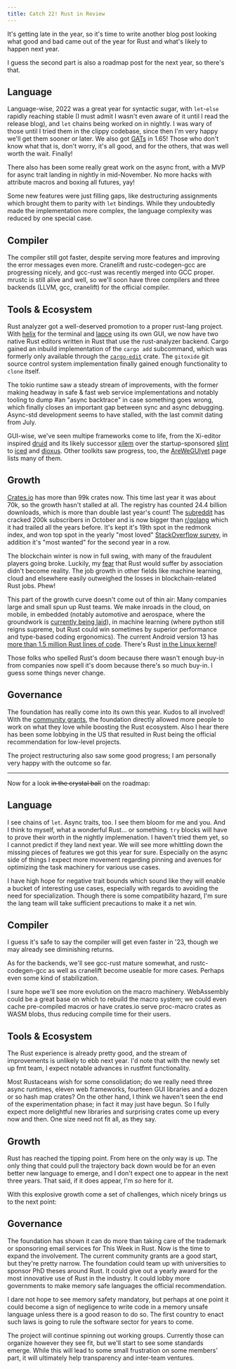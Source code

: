 ```yaml
---
title: Catch 22! Rust in Review
---
```


It's getting late in the year, so it's time to write another blog post looking
what good and bad came out of the year for Rust and what's likely to happen
next year.

I guess the second part is also a roadmap post for the next year, so there's
that.

## Language

Language-wise, 2022 was a great year for syntactic sugar, with `let`-`else`
rapidly reaching stable (I must admit I wasn't even aware of it until I read
the release blog), and `let` chains being worked on in nightly. I was wary of
those until I tried them in the clippy codebase, since then I'm very happy
we'll get them sooner or later. We also got 
[GATs](https://blog.rust-lang.org/2022/10/28/gats-stabilization.html) in 1.65!
Those who don't know what that is, don't worry, it's all good, and for the
others, that was well worth the wait. Finally!

There also has been some really great work on the async front, with a MVP for
async trait landing in nightly in mid-November. No more hacks with attribute
macros and boxing all futures, yay!

Some new features were just filling gaps, like destructuring assignments
which brought them to parity with `let` bindings. While they undoubtedly made
the implementation more complex, the language complexity was reduced by one
special case.

## Compiler

The compiler still got faster, despite serving more features and improving the
error messages even more. Cranelift and rustc-codegen-gcc are progressing
nicely, and gcc-rust was recently merged into GCC proper. mrustc is still
alive and well, so we'll soon have three compilers and three backends (LLVM,
gcc, cranelift) for the official compiler.

## Tools & Ecosystem

Rust analyzer got a well-deserved promotion to a proper rust-lang project.
With [helix](https://helix-editor.com/) for the terminal and
[lapce](https://lapce.dev/) using its own GUI, we now have two native Rust
editors written in Rust that use the rust-analyzer backend. Cargo gained an
inbuild implementation of the `cargo add` subcommand, which was formerly only
available through the [`cargo-edit`](https://github.com/killercup/cargo-edit)
crate. The `gitoxide` git source control system implementation finally gained
enough functionality to `clone` itself.

The tokio runtime saw a steady stream of improvements, with the former making
headway in safe & fast web service implementations and notably tooling to dump
#an "async backtrace" in case something goes wrong, which finally closes an
important gap between sync and async debugging. Async-std development seems to
have stalled, with the last commit dating from July.

GUI-wise, we've seen multipe frameworks come to life, from the Xi-editor
inspired [druid](https://github.com/linebender/druid) and its likely successor
[xilem](https://github.com/linebender/xilem) over the startup-sponsored
[slint](https://slint-ui.com) to [iced](https://github.com/iced-rs/iced) and
[dioxus](https://github.com/DioxusLabs/dioxus). Other toolkits saw progress,
too, the [AreWeGUIyet](https://www.areweguiyet.com) page lists many of them.

## Growth

[Crates.io](https://crates.io) has more than 99k crates now. This time last
year it was about 70k, so the growth hasn't stalled at all. The registry has
counted 24.4 billion downloads, which is more than double last year's count!
The [subreddit](https://reddit.com/r/rust) has cracked 200k subscribers in
October and is now bigger than [r/golang](https://reddit.com/r/golang) which
it had trailed all the years before. It's kept it's 19th spot in the redmonk
index, and won top spot in the yearly "most loved"
[StackOverflow survey](https://survey.stackoverflow.co/2022/#most-loved-dreaded-and-wanted-language-love-dread),
in addition it's "most wanted" for the second year in a row.

The blockchain winter is now in full swing, with many of the fraudulent
players going broke. Luckily, my
[fear](https://llogiq.github.io/2019/11/05/fear.html) that Rust would suffer
by association didn't become reality. The job growth in other fields like
machine learning, cloud and elsewhere easily outweighed the losses in
blockchain-related Rust jobs. Phew!

This part of the growth curve doesn't come out of thin air: Many companies
large and small spun up Rust teams. We make inroads in the cloud, on mobile,
in embedded (notably automotive and aerospace, where the groundwork is
[currently being laid](https://medium.com/volvo-cars-engineering/why-volvo-thinks-you-should-have-rust-in-your-car-4320bd639e09)),
in machine learning (where python still reigns supreme, but Rust could win
sometimes by superior performance and type-based coding ergonomics). The
current Android version 13 has
[more than 1.5 million Rust lines of code](https://security.googleblog.com/2022/12/memory-safe-languages-in-android-13.html).
There's Rust
[in the Linux kernel](https://git.kernel.org/pub/scm/linux/kernel/git/torvalds/linux.git/commit/?id=8aebac82933ff1a7c8eede18cab11e1115e2062b)!

Those folks who spelled Rust's doom because there wasn't enough buy-in from
companies now spell it's doom because there's so much buy-in. I guess some
things never change.

## Governance

The foundation has really come into its own this year. Kudos to all involved!
With the
[community grants](https://old.reddit.com/r/rust/comments/vc4pcm/community_grants_program_awards_announcement/),
the foundation directly allowed more people to work on what they love while
boosting the Rust ecosystem. Also I hear there has been some lobbying in the
US that resulted in Rust being the official recommendation for low-level
projects.

The project restructuring also saw some good progress; I am personally very
happy with the outcome so far.

---

Now for a look ~~in the crystal ball~~ on the roadmap:

## Language

I see chains of `let`. Async traits, too. I see them bloom for me and you. And
I think to myself, what a wonderful Rust... or something. `try` blocks will
have to prove their worth in the nightly implemenation. I haven't tried them
yet, so I cannot predict if they land next year. We will see more whittling
down the missing pieces of features we got this year for sure. Especially on
the async side of things I expect more movement regarding pinning and avenues
for optimizing the task machinery for various use cases.

I have high hope for negative trait bounds which sound like they will enable a
bucket of interesting use cases, especially with regards to avoiding the need
for specialization. Though there is some compatibility hazard, I'm sure the
lang team will take sufficient precautions to make it a net win.

## Compiler

I guess it's safe to say the compiler will get even faster in '23, though we
may already see diminishing returns.

As for the backends, we'll see gcc-rust mature somewhat, and rustc-codegen-gcc
as well as cranelift become useable for more cases. Perhaps even some kind of
stabilization.

I sure hope we'll see more evolution on the macro machinery. WebAssembly could
be a great base on which to rebuild the macro system; we could even cache
pre-compiled macros or have crates.io serve proc-macro crates as WASM blobs,
thus reducing compile time for their users.

## Tools & Ecosystem

The Rust experience is already pretty good, and the stream of improvements is
unlikely to ebb next year. I'd note that with the newly set up fmt team, I
expect notable advances in rustfmt functionality.

Most Rustaceans wish for some consolidation; do we really need three async
runtimes, eleven web frameworks, fourteen GUI libraries and a dozen or so hash
map crates? On the other hand, I think we haven't seen the end of the
experimentation phase; in fact it may just have begun. So I fully expect more
delightful new libraries and surprising crates come up every now and then. One
size need not fit all, as they say.

## Growth

Rust has reached the tipping point. From here on the only way is up. The only
thing that could pull the trajectory back down would be for an even better new
language to emerge, and I don't expect one to appear in the next three years.
That said, if it does appear, I'm *so* here for it.

With this explosive growth come a set of challenges, which nicely brings us to
the next point:

## Governance

The foundation has shown it can do more than taking care of the trademark or
sponsoring email services for This Week in Rust. Now is the time to expand the
involvement. The current community grants are a good start, but they're pretty
narrow. The foundation could team up with universities to sponsor PhD theses
around Rust. It could give out a yearly award for the most innovative use of
Rust in the industry. It could lobby more governments to make memory safe
languages the official recommendation.

I dare not hope to see memory safety mandatory, but perhaps at one point it
could become a sign of negligence to write code in a memory unsafe language
unless there is a good reason to do so. The first country to enact such laws
is going to rule the software sector for years to come.

The project will continue spinning out working groups. Currently those can
organize however they see fit, but we'll start to see some standards emerge.
While this will lead to some small frustration on some members' part, it will
ultimately help transparency and inter-team ventures.